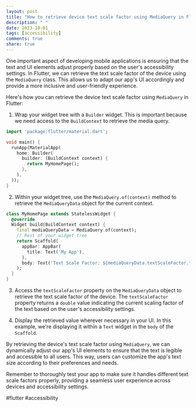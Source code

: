 ```yaml
---
layout: post
title: "How to retrieve device text scale factor using MediaQuery in Flutter?"
description: " "
date: 2023-10-01
tags: [accessibility]
comments: true
share: true
---
```


One important aspect of developing mobile applications is ensuring that the text and UI elements adjust properly based on the user's accessibility settings. In Flutter, we can retrieve the text scale factor of the device using the `MediaQuery` class. This allows us to adapt our app's UI accordingly and provide a more inclusive and user-friendly experience.

Here's how you can retrieve the device text scale factor using `MediaQuery` in Flutter:

1. Wrap your widget tree with a `Builder` widget. This is important because we need access to the `BuildContext` to retrieve the media query.

```dart
import 'package:flutter/material.dart';

void main() {
  runApp(MaterialApp(
    home: Builder(
      builder: (BuildContext context) {
        return MyHomePage();
      },
    ),
  ));
}
```

2. Within your widget tree, use the `MediaQuery.of(context)` method to retrieve the `MediaQueryData` object for the current context.

```dart
class MyHomePage extends StatelessWidget {
  @override
  Widget build(BuildContext context) {
    final mediaQueryData = MediaQuery.of(context);
    // Rest of your widget tree
    return Scaffold(
      appBar: AppBar(
        title: Text('My App'),
      ),
      body: Text('Text Scale Factor: ${mediaQueryData.textScaleFactor.toStringAsFixed(2)}'),
    );
  }
}
```

3. Access the `textScaleFactor` property on the `MediaQueryData` object to retrieve the text scale factor of the device. The `textScaleFactor` property returns a `double` value indicating the current scaling factor of the text based on the user's accessibility settings.

4. Display the retrieved value wherever necessary in your UI. In this example, we're displaying it within a `Text` widget in the `body` of the `Scaffold`.

By retrieving the device's text scale factor using `MediaQuery`, we can dynamically adjust our app's UI elements to ensure that the text is legible and accessible to all users. This way, users can customize the app's text size according to their preferences and needs.

Remember to thoroughly test your app to make sure it handles different text scale factors properly, providing a seamless user experience across devices and accessibility settings.

#flutter #accessibility